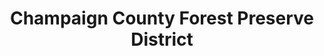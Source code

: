 ---
layout: repo
title: "Champaign County Forest Preserve District"
id: 15948
permalink: repos/15948/
---